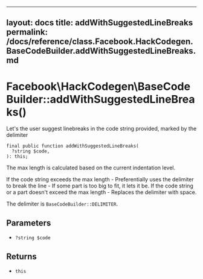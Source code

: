 
***

layout: docs
title: addWithSuggestedLineBreaks
permalink: /docs/reference/class.Facebook.HackCodegen.BaseCodeBuilder.addWithSuggestedLineBreaks.md
---







# Facebook\\HackCodegen\\BaseCodeBuilder::addWithSuggestedLineBreaks()




Let's the user suggest linebreaks in the code string provided, marked by
the delimiter




``` Hack
final public function addWithSuggestedLineBreaks(
  ?string $code,
): this;
```




The max length is calculated based on the current
indentation level.




If the code string exceeds the max length
    - Preferentially uses the delimiter to break the line
    - If some part is too big to fit, it lets it be.
If the code string or a part doesn't exceed the max length
    - Replaces the delimiter with space.




The delimiter is ` BaseCodeBuilder::DELIMITER `.




## Parameters




* ` ?string $code `




## Returns




- ` this `